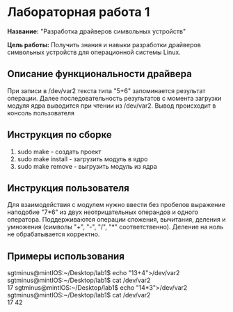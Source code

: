 # Лабораторная работа 1

**Название:** "Разработка драйверов символьных устройств"

**Цель работы:** Получить знания и навыки разработки драйверов символьных устройств для операционной системы Linux.

## Описание функциональности драйвера

При записи в /dev/var2 текста типа "5+6" запоминается результат операции. Далее последовательность результатов с момента загрузки модуля ядра выводится при чтении из /dev/var2. Вывод происходит в консоль пользователя

## Инструкция по сборке

1. sudo make - создать проект
2. sudo make install - загрузить модуль в ядро
3. sudo make remove - выгрузить модуль из ядра

## Инструкция пользователя

Для взаимодействия с модулем нужно ввести без пробелов выражение наподобие "7\*6" из двух неотрицательных операндов и одного оператора. Поддерживаются операции сложения, вычитания, деления и умножения (символы "\+", "\-", "\/", "\*" соответственно). Деление на ноль не обрабатывается корректно.

## Примеры использования

sgtminus@mintIOS:\~/Desktop/lab1$ echo "13+4">/dev/var2 <br />
sgtminus@mintIOS:\~/Desktop/lab1$ cat /dev/var2 <br />
17 sgtminus@mintIOS:\~/Desktop/lab1$ echo "14*3">/dev/var2 <br />
sgtminus@mintIOS:\~/Desktop/lab1$ cat /dev/var2 <br />
17 42
